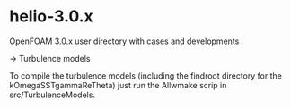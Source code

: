 # helio-3.0.x

OpenFOAM 3.0.x user directory with cases and developments

-> Turbulence models

To compile the turbulence models (including the findroot directory for the kOmegaSSTgammaReTheta) just run the Allwmake scrip in src/TurbulenceModels.
